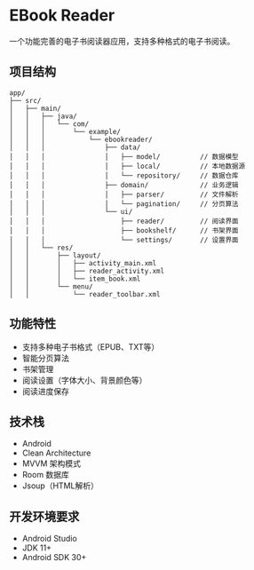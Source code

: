 # EBook Reader

一个功能完善的电子书阅读器应用，支持多种格式的电子书阅读。

## 项目结构

```
app/
├── src/
│   ├── main/
│   │   ├── java/
│   │   │   └── com/
│   │   │       └── example/
│   │   │           └── ebookreader/
│   │   │               ├── data/
│   │   │               │   ├── model/          // 数据模型
│   │   │               │   ├── local/          // 本地数据源
│   │   │               │   └── repository/     // 数据仓库
│   │   │               ├── domain/             // 业务逻辑
│   │   │               │   ├── parser/         // 文件解析
│   │   │               │   └── pagination/     // 分页算法
│   │   │               └── ui/
│   │   │                   ├── reader/         // 阅读界面
│   │   │                   ├── bookshelf/      // 书架界面
│   │   │                   └── settings/       // 设置界面
│   │   └── res/
│   │       ├── layout/
│   │       │   ├── activity_main.xml
│   │       │   ├── reader_activity.xml
│   │       │   └── item_book.xml
│   │       └── menu/
│   │           └── reader_toolbar.xml
```

## 功能特性

- 支持多种电子书格式（EPUB、TXT等）
- 智能分页算法
- 书架管理
- 阅读设置（字体大小、背景颜色等）
- 阅读进度保存

## 技术栈

- Android
- Clean Architecture
- MVVM 架构模式
- Room 数据库
- Jsoup（HTML解析）

## 开发环境要求

- Android Studio
- JDK 11+
- Android SDK 30+ 